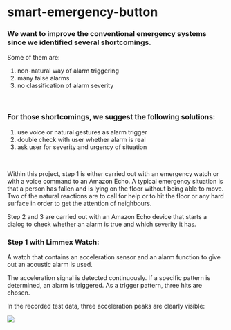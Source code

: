 # smart-emergency-button

### We want to improve the conventional emergency systems since we identified several shortcomings.<br>
Some of them are:<br>
1. non-natural way of alarm triggering<br>
2. many false alarms<br>
3. no classification of alarm severity<br>
<br>

### For those shortcomings, we suggest the following solutions:<br>
1. use voice or natural gestures as alarm trigger<br>
2. double check with user whether alarm is real<br>
3. ask user for severity and urgency of situation<br>
<br>

Within this project, step 1 is either carried out with an emergency watch or with a voice command to an Amazon Echo. A typical emergency situation is that a person has fallen and is lying on the floor without being able to move. Two of the natural reactions are to call for help or to hit the floor or any hard surface in order to get the attention of neighbours.

Step 2 and 3 are carried out with an Amazon Echo device that starts a dialog to check whether an alarm is true and which severity it has.

### Step 1 with Limmex Watch:

A watch that contains an acceleration sensor and an alarm function to give out an acoustic alarm is used.<br>

The acceleration signal is detected continuously. If a specific pattern is determined, an alarm is triggered. As a trigger pattern, three hits are chosen.<br>

In the recorded test data, three acceleration peaks are clearly visible:<br>

![](https://cloud.githubusercontent.com/assets/22429096/18816645/47265ee8-834e-11e6-9ca5-68a34bece510.jpg)


